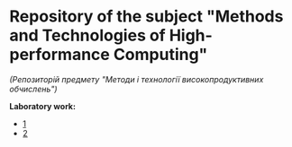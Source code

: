 # Repository of the subject "Methods and Technologies of High-performance Computing" 
*(Репозиторій предмету "Методи і технології високопродуктивних обчислень")*

__Laboratory work:__
- [1](https://github.com/IvanKyrylov/methods-and-technologies-of-high-performance-computing-university-learn/tree/master/laboratory-work-one)
- [2](https://github.com/IvanKyrylov/methods-and-technologies-of-high-performance-computing-university-learn/tree/master/laboratory-work-two)
